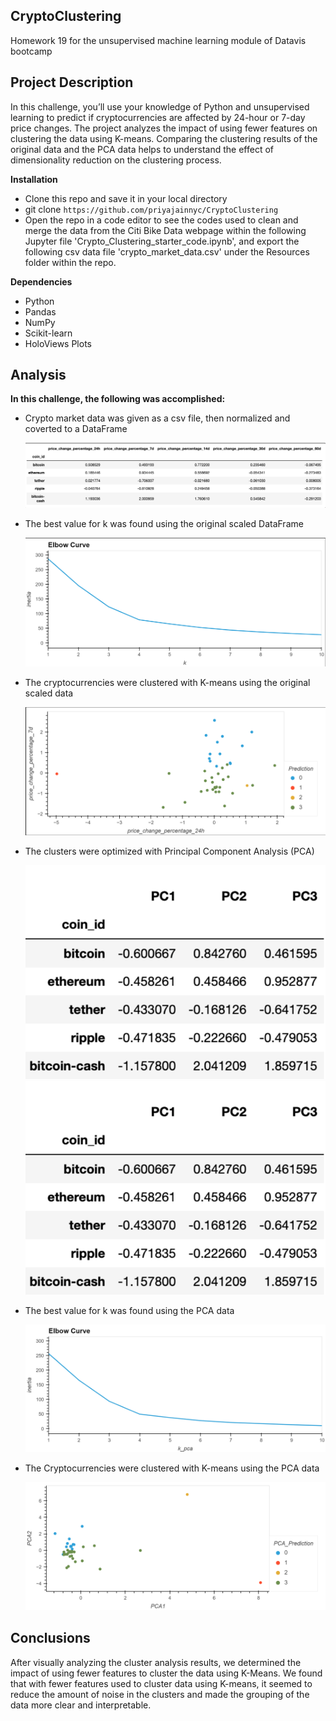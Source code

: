 ## CryptoClustering
Homework 19 for the unsupervised machine learning module of Datavis bootcamp

## Project Description
In this challenge, you’ll use your knowledge of Python and unsupervised learning to predict if cryptocurrencies are affected by 24-hour or 7-day price changes. The project analyzes the impact of using fewer features on clustering the data using K-means. Comparing the clustering results of the original data and the PCA data helps to understand the effect of dimensionality reduction on the clustering process.

**Installation**
- Clone this repo and save it in your local directory
- git clone `https://github.com/priyajainnyc/CryptoClustering`
- Open the repo in a code editor to see the codes used to clean and merge the data from the Citi Bike Data webpage within the following Jupyter file 'Crypto_Clustering_starter_code.ipynb', and export the following csv data file 'crypto_market_data.csv' under the Resources folder within the repo.

**Dependencies**
- Python
- Pandas
- NumPy
- Scikit-learn
- HoloViews Plots

## Analysis
**In this challenge, the following was accomplished:**
* Crypto market data was given as a csv file, then normalized and coverted to a DataFrame
  
  ![scaled_data](https://github.com/priyajainnyc/CryptoClustering/blob/main/Resources/scaled_data.png)
  
* The best value for k was found using the original scaled DataFrame
  
  ![elbow_plot](https://github.com/priyajainnyc/CryptoClustering/blob/main/Resources/elbow_plot.png)
  
* The cryptocurrencies were clustered with K-means using the original scaled data
  
  ![market_scaled_plot](https://github.com/priyajainnyc/CryptoClustering/blob/main/Resources/market_scaled_plot.png)
  
* The clusters were optimized with Principal Component Analysis (PCA)
  
    ![pca_data](https://github.com/priyajainnyc/CryptoClustering/blob/main/Resources/pca_data.png)
  <img width="695" alt="image" src="https://github.com/priyajainnyc/CryptoClustering/blob/main/Resources/pca_data.png">
  
* The best value for k was found using the PCA data
  
  ![elbow_pca_plot](https://github.com/priyajainnyc/CryptoClustering/blob/main/Resources/elbow_pca_plot.png)
  
* The Cryptocurrencies were clustered with K-means using the PCA data
  
  ![market_pca_plot](https://github.com/priyajainnyc/CryptoClustering/blob/main/Resources/market_pca_plot.png)
  
## Conclusions
After visually analyzing the cluster analysis results, we determined the impact of using fewer features to cluster the data using K-Means. We found that with fewer features used to cluster data using K-means, it seemed to reduce the amount of noise in the clusters and made the grouping of the data more clear and interpretable.
